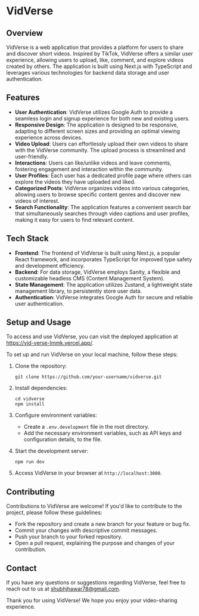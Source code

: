 # VidVerse

## Overview
VidVerse is a web application that provides a platform for users to share and discover short videos. Inspired by TikTok, VidVerse offers a similar user experience, allowing users to upload, like, comment, and explore videos created by others. The application is built using Next.js with TypeScript and leverages various technologies for backend data storage and user authentication.

## Features
- **User Authentication**: VidVerse utilizes Google Auth to provide a seamless login and signup experience for both new and existing users.
- **Responsive Design**: The application is designed to be responsive, adapting to different screen sizes and providing an optimal viewing experience across devices.
- **Video Upload**: Users can effortlessly upload their own videos to share with the VidVerse community. The upload process is streamlined and user-friendly.
- **Interactions**: Users can like/unlike videos and leave comments, fostering engagement and interaction within the community.
- **User Profiles**: Each user has a dedicated profile page where others can explore the videos they have uploaded and liked.
- **Categorized Posts**: VidVerse organizes videos into various categories, allowing users to browse specific content genres and discover new videos of interest.
- **Search Functionality**: The application features a convenient search bar that simultaneously searches through video captions and user profiles, making it easy for users to find relevant content.

## Tech Stack
- **Frontend**: The frontend of VidVerse is built using Next.js, a popular React framework, and incorporates TypeScript for improved type safety and development efficiency.
- **Backend**: For data storage, VidVerse employs Sanity, a flexible and customizable headless CMS (Content Management System).
- **State Management**: The application utilizes Zustand, a lightweight state management library, to persistently store user data.
- **Authentication**: VidVerse integrates Google Auth for secure and reliable user authentication.

## Setup and Usage
To access and use VidVerse, you can visit the deployed application at https://vid-verse-lmmk.vercel.app/.

To set up and run VidVerse on your local machine, follow these steps:

1. Clone the repository:
   ```
   git clone https://github.com/your-username/vidverse.git
   ```

2. Install dependencies:
   ```
   cd vidverse
   npm install
   ```

3. Configure environment variables:
   - Create a `.env.development` file in the root directory.
   - Add the necessary environment variables, such as API keys and configuration details, to the file.

4. Start the development server:
   ```
   npm run dev
   ```

5. Access VidVerse in your browser at `http://localhost:3000`.

## Contributing
Contributions to VidVerse are welcome! If you'd like to contribute to the project, please follow these guidelines:
- Fork the repository and create a new branch for your feature or bug fix.
- Commit your changes with descriptive commit messages.
- Push your branch to your forked repository.
- Open a pull request, explaining the purpose and changes of your contribution.


## Contact
If you have any questions or suggestions regarding VidVerse, feel free to reach out to us at shubhjhawar78@gmail.com.

Thank you for using VidVerse! We hope you enjoy your video-sharing experience.
